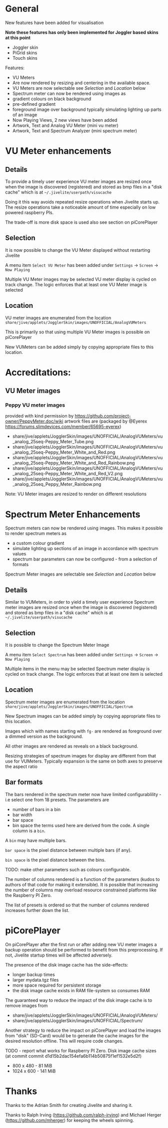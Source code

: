 # General
New features have been added for visualisation

**Note these features has only been implemented for Joggler based skins at this point**
* Joggler skin
* PiGrid skins
* Touch skins

Features:
* VU Meters
 * Are now rendered by resizing and centering in the available space.
 * VU Meters are now selectable see *Selection* and *Location* below
* Spectrum meter can now be rendered using images as
 * gradient colours on black background
 * pre-defined gradient 
 * foreground image over background typically simulating lighting up parts of an image
* Now Playing Views, 2 new views have been added
 * Artwork, Text and Analog VU Meter (mini vu meter)
 * Artwork, Text and Spectrum Analyzer (mini spectrum meter)


# VU Meter enhancements
## Details
To provide a timely user experience VU meter images are resized once when
the image is discovered (registered) and stored as bmp files in a "disk cache" which is at 
`~/.jivelite/userpath/visucache`

Doing it this way avoids repeated resize operations when Jivelite starts up.
The resize operations take a noticeable amount of time especially on low powered raspberry PIs.

The trade-off is more disk space is used also see section on piCorePlayer

## Selection
It is now possible to change the VU Meter displayed without restarting Jivelite

A menu item `Select VU Meter` has been added under
`Settings` -> `Screen` -> `Now Playing`

Multiple VU Meter images may be selected VU meter display is cycled on track change.
The logic enforces that at least one VU Meter image is selected

## Location
VU meter images are enumerated from the location
 `share/jive/applets/JogglerSkin/images/UNOFFICIAL/AnalogVUMeters`

This is primarily so that using multiple VU Meter images is possible on piCorePlayer 

New VUMeters can be added simply by copying appropriate files to this location.

# Accreditations:
## VU Meter images
### Peppy VU meter images
provided with kind permission by https://github.com/project-owner/PeppyMeter.doc/wiki
artwork files are (packaged by @Eyerex https://forums.slimdevices.com/member/65695-eyerex)
* share/jive/applets/JogglerSkin/images/UNOFFICIAL/AnalogVUMeters/vu_analog_25seq-Peppy_Meter_Tube.png
* share/jive/applets/JogglerSkin/images/UNOFFICIAL/AnalogVUMeters/vu_analog_25seq-Peppy_Meter_White_and_Red.png
* share/jive/applets/JogglerSkin/images/UNOFFICIAL/AnalogVUMeters/vu_analog_25seq-Peppy_Meter_White_and_Red_Rainbow.png
* share/jive/applets/JogglerSkin/images/UNOFFICIAL/AnalogVUMeters/vu_analog_25seq-Peppy_Meter_White_and_Red_V2.png
* share/jive/applets/JogglerSkin/images/UNOFFICIAL/AnalogVUMeters/vu_analog_25seq_Peppy_Meter_Rainbow.png

Note: VU Meter images are resized to render on different resolutions

# Spectrum Meter Enhancements
Spectrum meters can now be rendered using images. This makes it possible to render spectrum meters as
* a custom colour gradient
* simulate lighting up sections of an image in accordance with spectrum values
* spectrum bar parameters can now be configured - from a selection of formats

Spectrum Meter images are selectable see *Selection* and *Location* below

## Details
Similar to VUMeters, in order to yield a timely user experience Spectrum meter images are resized once when
the image is discovered (registered) and stored as bmp files in a "disk cache" which is at 
`~/.jivelite/userpath/visucache`


## Selection
It is possible to change the Spectrum Meter Image

A menu item `Select Spectrum` has been added under
`Settings` -> `Screen` -> `Now Playing`

Multiple items in the menu may be selected Spectrum meter display is cycled on track change.
The logic enforces that at least one item is selected

## Location
Spectrum meter images are enumerated from the location
 `share/jive/applets/JogglerSkin/images/UNOFFICIAL/Spectrum`

New Spectrum images can be added simply by copying appropriate files to this location.

Images which with names starting with `fg-` are rendered as foreground over a dimmed version as the background.

All other images are rendered as reveals on a black background.

Resizing strategies of spectrum images for display are different from that use for VUMeters.
Typically expansion is the same on both axes to preserve the aspect ratio 

## Bar formats
The bars rendered in the spectrum meter now have limited configurablility -
i.e select one from 18 presets.
The parameters are
* number of bars in a bin
* bar width
* bar space
* bin space
the terms used here are derived from the code.
A single column is a `bin`.

A `bin` may have multiple bars. 

`bar space` is the pixel distance between multiple bars (if any).

`bin space` is the pixel distance between the bins.

TODO: make other parameters such as colours configurable.

The number of columns rendered is a function of the parameters (kudos to authors of that code for making it extensible).
It is possible that increasing the number of columns may overload resource constrained platforms like the Raspberry PI Zero.

The list of presets is ordered so that the number of columns rendered increases further down the list.

# piCorePlayer
On piCorePlayer after the first run or after adding new VU meter images a
backup operation should be performed to benefit from this preprocessing.
If not, Jivelite startup times will be affected adversely.

The presence of the disk image cache has the side-effects:
* longer backup times
* larger mydata.tgz files
* more space required for persistent storage
* the disk image cache exists in RAM file-system so consumes RAM

The guaranteed way to reduce the impact of the disk image cache is to remove images from
 * share/jive/applets/JogglerSkin/images/UNOFFICIAL/AnalogVUMeters/
 * share/jive/applets/JogglerSkin/images/UNOFFICIAL/Spectrum/

Another strategy to reduce the impact on piCorePlayer and load the images from "disk" (SD-Card)
would be to generate the cache images for the desired resolution offline. This will require code
changes.

TODO - report what works for Raspberry PI Zero.
Disk image cache sizes (at commit commit d1d15b2dac154efa6b114b50875f1ef1532e5d2f)
 *  800 x 480  - 81 MiB
 * 1024 x 600 - 141 MiB

# Thanks
Thanks to the Adrian Smith for creating Jivelite and sharing it.

Thanks to Ralph Irving (https://github.com/ralph-irving) and Michael Herger (https://github.com/mherger) for keeping the wheels spinning.
